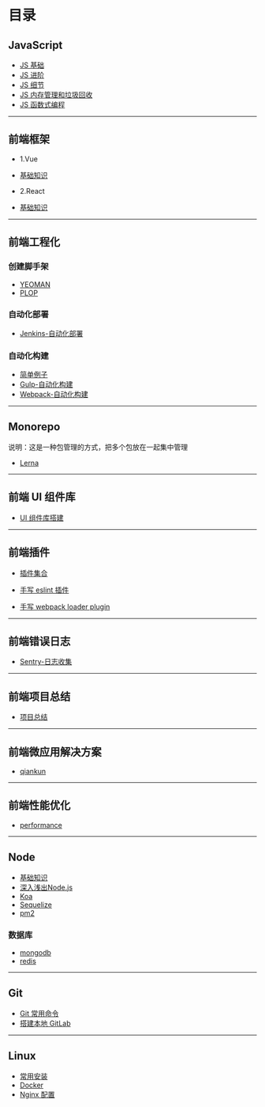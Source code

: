 # 目录

## JavaScript

- [JS 基础](./前端/javascript/基础.md)
- [JS 进阶](./前端/javascript/进阶.md)
- [JS 细节](./前端/javascript/js细节.md)
- [JS 内存管理和垃圾回收](./前端/javascript/内存和垃圾回收.md)
- [JS 函数式编程](./前端/javascript/函数式.md)

---

## 前端框架

- 1.Vue

- [基础知识](./前端/框架/vue/README.txt)

- 2.React

- [基础知识](./前端/框架/react)

---

## 前端工程化

### 创建脚手架

- [YEOMAN](./前端/工程化/yeoman)
- [PLOP](./前端/工程化/plop)

### 自动化部署

- [Jenkins-自动化部署](./前端/工程化/自动化/部署/Jenkins)

### 自动化构建

- [简单例子](./前端/工程化/自动化/构建/demo)
- [Gulp-自动化构建](./前端/工程化/自动化/构建/demo-gulp)
- [Webpack-自动化构建](./前端/工程化/自动化/构建/demo-vue-cli)

---

## Monorepo

说明：这是一种包管理的方式，把多个包放在一起集中管理

- [Lerna](./前端/lerna)

---

## 前端 UI 组件库

- [UI 组件库搭建](./前端/组件库)

---

## 前端插件

- [插件集合](./前端/插件/contents.md)

- [手写 eslint 插件](./前端/插件/eslint-plugin.md)

- [手写 webpack loader plugin](./前端/插件/webpack-demo/README.md)

---

##  前端错误日志

- [Sentry-日志收集](./前端/错误日志)

---

## 前端项目总结

- [项目总结](./前端/项目总结.md)

---

## 前端微应用解决方案

- [qiankun](./前端/qiankun)

---

## 前端性能优化

- [performance](./前端/performance/README.md)

---

## Node

- [基础知识](./node/README.md)
- <a href='./node/深入浅出Node.js'>深入浅出Node.js</a>
- [Koa](./node/koa.md)
- [Sequelize](./node/sequelize.md)
- [pm2](./node/pm2.md)

### 数据库
- [mongodb](./node/database/mongodb.md)
- [redis](./node/database/redis.md)
---


## Git

- [Git 常用命令](./git相关/git命令.md)
- [搭建本地 GitLab](./git相关/gitlab.md)

---

## Linux

- [常用安装](./linux/常用安装.md)
- [Docker](./linux/docker.md)
- [Nginx 配置](./linux/nginx配置.md)
